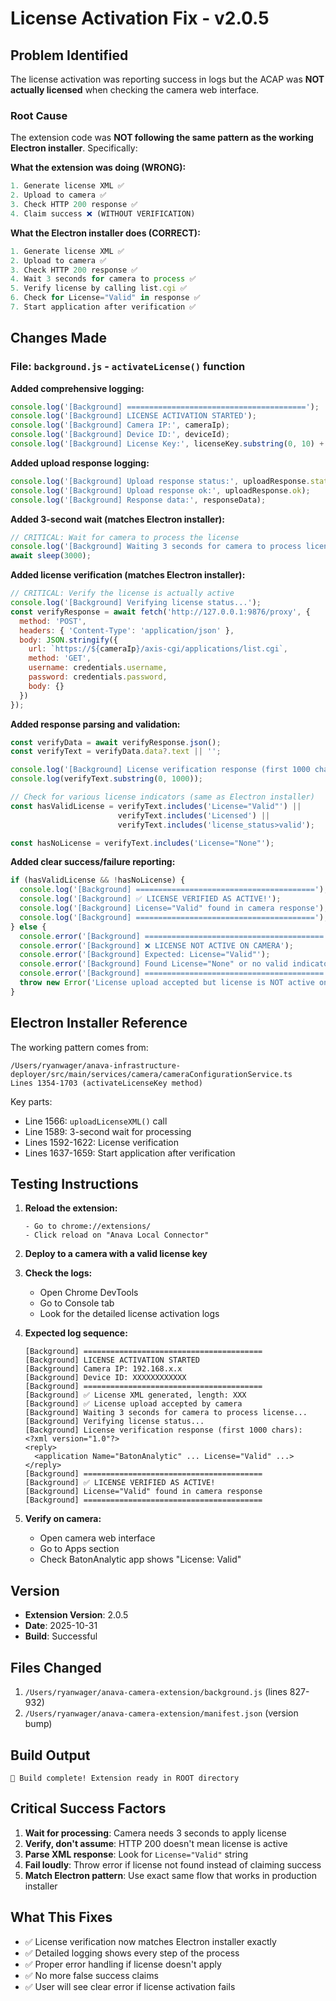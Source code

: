 # License Activation Fix - v2.0.5

## Problem Identified

The license activation was reporting success in logs but the ACAP was **NOT actually licensed** when checking the camera web interface.

### Root Cause

The extension code was **NOT following the same pattern as the working Electron installer**. Specifically:

**What the extension was doing (WRONG):**
```javascript
1. Generate license XML ✅
2. Upload to camera ✅
3. Check HTTP 200 response ✅
4. Claim success ❌ (WITHOUT VERIFICATION)
```

**What the Electron installer does (CORRECT):**
```javascript
1. Generate license XML ✅
2. Upload to camera ✅
3. Check HTTP 200 response ✅
4. Wait 3 seconds for camera to process ✅
5. Verify license by calling list.cgi ✅
6. Check for License="Valid" in response ✅
7. Start application after verification ✅
```

## Changes Made

### File: `background.js` - `activateLicense()` function

**Added comprehensive logging:**
```javascript
console.log('[Background] ========================================');
console.log('[Background] LICENSE ACTIVATION STARTED');
console.log('[Background] Camera IP:', cameraIp);
console.log('[Background] Device ID:', deviceId);
console.log('[Background] License Key:', licenseKey.substring(0, 10) + '...');
```

**Added upload response logging:**
```javascript
console.log('[Background] Upload response status:', uploadResponse.status);
console.log('[Background] Upload response ok:', uploadResponse.ok);
console.log('[Background] Response data:', responseData);
```

**Added 3-second wait (matches Electron installer):**
```javascript
// CRITICAL: Wait for camera to process the license
console.log('[Background] Waiting 3 seconds for camera to process license...');
await sleep(3000);
```

**Added license verification (matches Electron installer):**
```javascript
// CRITICAL: Verify the license is actually active
console.log('[Background] Verifying license status...');
const verifyResponse = await fetch('http://127.0.0.1:9876/proxy', {
  method: 'POST',
  headers: { 'Content-Type': 'application/json' },
  body: JSON.stringify({
    url: `https://${cameraIp}/axis-cgi/applications/list.cgi`,
    method: 'GET',
    username: credentials.username,
    password: credentials.password,
    body: {}
  })
});
```

**Added response parsing and validation:**
```javascript
const verifyData = await verifyResponse.json();
const verifyText = verifyData.data?.text || '';

console.log('[Background] License verification response (first 1000 chars):');
console.log(verifyText.substring(0, 1000));

// Check for various license indicators (same as Electron installer)
const hasValidLicense = verifyText.includes('License="Valid"') ||
                        verifyText.includes('Licensed') ||
                        verifyText.includes('license_status>valid');

const hasNoLicense = verifyText.includes('License="None"');
```

**Added clear success/failure reporting:**
```javascript
if (hasValidLicense && !hasNoLicense) {
  console.log('[Background] ========================================');
  console.log('[Background] ✅ LICENSE VERIFIED AS ACTIVE!');
  console.log('[Background] License="Valid" found in camera response');
  console.log('[Background] ========================================');
} else {
  console.error('[Background] ========================================');
  console.error('[Background] ❌ LICENSE NOT ACTIVE ON CAMERA');
  console.error('[Background] Expected: License="Valid"');
  console.error('[Background] Found License="None" or no valid indicator');
  console.error('[Background] ========================================');
  throw new Error('License upload accepted but license is NOT active on camera.');
}
```

## Electron Installer Reference

The working pattern comes from:
```
/Users/ryanwager/anava-infrastructure-deployer/src/main/services/camera/cameraConfigurationService.ts
Lines 1354-1703 (activateLicenseKey method)
```

Key parts:
- Line 1566: `uploadLicenseXML()` call
- Line 1589: 3-second wait for processing
- Lines 1592-1622: License verification
- Lines 1637-1659: Start application after verification

## Testing Instructions

1. **Reload the extension:**
   ```
   - Go to chrome://extensions/
   - Click reload on "Anava Local Connector"
   ```

2. **Deploy to a camera with a valid license key**

3. **Check the logs:**
   - Open Chrome DevTools
   - Go to Console tab
   - Look for the detailed license activation logs

4. **Expected log sequence:**
   ```
   [Background] ========================================
   [Background] LICENSE ACTIVATION STARTED
   [Background] Camera IP: 192.168.x.x
   [Background] Device ID: XXXXXXXXXXXX
   [Background] ========================================
   [Background] ✅ License XML generated, length: XXX
   [Background] ✅ License upload accepted by camera
   [Background] Waiting 3 seconds for camera to process license...
   [Background] Verifying license status...
   [Background] License verification response (first 1000 chars):
   <?xml version="1.0"?>
   <reply>
     <application Name="BatonAnalytic" ... License="Valid" ...>
   </reply>
   [Background] ========================================
   [Background] ✅ LICENSE VERIFIED AS ACTIVE!
   [Background] License="Valid" found in camera response
   [Background] ========================================
   ```

5. **Verify on camera:**
   - Open camera web interface
   - Go to Apps section
   - Check BatonAnalytic app shows "License: Valid"

## Version

- **Extension Version**: 2.0.5
- **Date**: 2025-10-31
- **Build**: Successful

## Files Changed

1. `/Users/ryanwager/anava-camera-extension/background.js` (lines 827-932)
2. `/Users/ryanwager/anava-camera-extension/manifest.json` (version bump)

## Build Output

```
🎉 Build complete! Extension ready in ROOT directory
```

## Critical Success Factors

1. **Wait for processing**: Camera needs 3 seconds to apply license
2. **Verify, don't assume**: HTTP 200 doesn't mean license is active
3. **Parse XML response**: Look for `License="Valid"` string
4. **Fail loudly**: Throw error if license not found instead of claiming success
5. **Match Electron pattern**: Use exact same flow that works in production installer

## What This Fixes

- ✅ License verification now matches Electron installer exactly
- ✅ Detailed logging shows every step of the process
- ✅ Proper error handling if license doesn't apply
- ✅ No more false success claims
- ✅ User will see clear error if license activation fails
